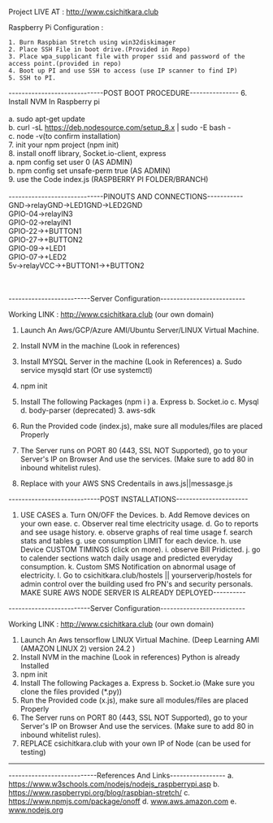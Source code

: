 Project LIVE AT : http://www.csichitkara.club



Raspberry Pi Configuration : 
	
	1. Burn Raspbian Stretch using win32diskimager
	2. Place SSH File in boot drive.(Provided in Repo)
	3. Place wpa_supplicant file with proper ssid and password of the access point.(provided in repo)
	4. Boot up PI and use SSH to access (use IP scanner to find IP)
	5. SSH to PI.
-----------------------------POST BOOT PROCEDURE---------------	
	6. Install NVM In Raspberry pi	<br>	
		a. sudo apt-get update<br>
		b. curl -sL https://deb.nodesource.com/setup_8.x | sudo -E bash -<br>
		c. node -v(to confirm installation)<br>
	7. init your npm project (npm init)	<br>
	8. install onoff library, Socket.io-client, express<br> 
		a.  npm config set user 0 (AS ADMIN)<br>
		b. npm config set unsafe-perm true (AS ADMIN)<br>
	9. use the Code index.js (RASPBERRY PI FOLDER/BRANCH)<br>
<br>
-----------------------------PINOUTS AND CONNECTIONS-----------<br>
GND->relayGND->LED1GND->LED2GND<br>
GPIO-04->relayIN3<br>
GPIO-02->relayIN1<br>
GPIO-22->+BUTTON1<br>
GPIO-27->+BUTTON2<br>
GPIO-09->+LED1<br>
GPIO-07->+LED2<br>
5v->relayVCC->+BUTTON1->+BUTTON2<br>
<br>
<br>


-------------------------Server Configuration--------------------------

Working LINK : http://www.csichitkara.club (our own domain)

1. Launch An Aws/GCP/Azure AMI/Ubuntu Server/LINUX Virtual Machine. 
2. Install NVM in the machine (Look in references)
3. Install MYSQL Server in the machine (Look in References)
	a. Sudo service mysqld start (Or use systemctl)
4. npm init
5. Install The following Packages (npm i <packagename>)
	a. Express 
	b. Socket.io
	c. Mysql
	d. body-parser (deprecated)
	3. aws-sdk


6. Run the Provided code (index.js), make sure all modules/files are placed Properly
7. The Server runs on PORT 80 (443, SSL NOT Supported), go to your Server's IP on Browser
   And use the services. (Make sure to add 80 in inbound whitelist rules).
8. Replace <secret> <key> with your AWS SNS Credentails in aws.js||messasge.js

----------------------------POST INSTALLATIONS----------------------

1. USE CASES
	a. Turn ON/OFF the Devices.
	b. Add Remove devices on your own ease.
	c. Observer real time electricity usage.
	d. Go to reports and see usage history.
	e. observe graphs of real time usage
	f. search stats and tables
	g. use consumption LIMIT for each device.
	h. use Device CUSTOM TIMINGS (click on more).
	i. observe Bill Pridicted.
	j. go to calender sections watch daily usage and predicted everyday consumption.
	k. Custom SMS Notification on abnormal usage of electricity.
	l. Go to csichitkara.club/hostels || yourserverip/hostels for admin control over the building
	   used fro PN's and security personals.
 MAKE SURE AWS NODE SERVER IS ALREADY DEPLOYED----------


-------------------------Server Configuration--------------------------

Working LINK : http://www.csichitkara.club (our own domain)

1. Launch An Aws tensorflow LINUX Virtual Machine. (Deep Learning AMI (AMAZON LINUX 2) version 24.2 )
2. Install NVM in the machine (Look in references)
	Python is already Installed
4. npm init
5. Install The following Packages
	a. Express 
	b. Socket.io
	(Make sure you clone the files provided (*.py))
6. Run the Provided code (x.js), make sure all modules/files are placed Properly
7. The Server runs on PORT 80 (443, SSL NOT Supported), go to your Server's IP on Browser
   And use the services. (Make sure to add 80 in inbound whitelist rules).
8. REPLACE  csichitkara.club with your own IP of Node (can be used for testing)
-----------------------------------------------------------------------




---------------------------References And Links-----------------
	a. https://www.w3schools.com/nodejs/nodejs_raspberrypi.asp
	b. https://www.raspberrypi.org/blog/raspbian-stretch/
	c. https://www.npmjs.com/package/onoff
  d. www.aws.amazon.com
  e. www.nodejs.org
